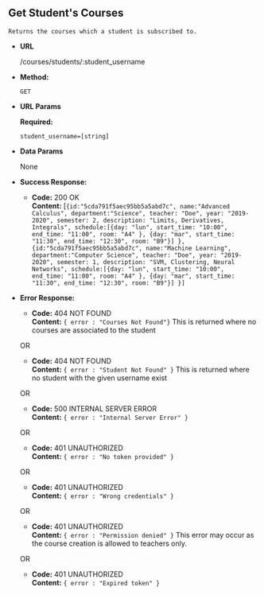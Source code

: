 **Get Student's Courses**
----
    Returns the courses which a student is subscribed to.
* **URL**

  /courses/students/:student_username
  
* **Method:**

  `GET`
  
*  **URL Params**

   **Required:**
 
   `student_username=[string]`

* **Data Params**

    None

* **Success Response:**

  * **Code:** 200 OK <br />
    **Content:** [`{id:"5cda791f5aec95bb5a5abd7c",
                   name:"Advanced Calculus", department:"Science", teacher: "Doe", year: "2019-2020", semester: 2,
	               description: "Limits, Derivatives, Integrals",
	               schedule:[{day: "lun", start_time: "10:00", end_time: "11:00", room: "A4" },
				                {day: "mar", start_time: "11:30", end_time: "12:30", room: "B9"}]
                     },
                   {id:"5cda791f5aec95bb5a5abd7c",
                   name:"Machine Learning", department:"Computer Science", teacher: "Doe", year: "2019-2020", semester: 1,
	               description: "SVM, Clustering, Neural Networks",
	               schedule:[{day: "lun", start_time: "10:00", end_time: "11:00", room: "A4" },
				                {day: "mar", start_time: "11:30", end_time: "12:30", room: "B9"}]
                     }]`
 
* **Error Response:**

  * **Code:** 404 NOT FOUND <br />
    **Content:** `{ error : "Courses Not Found"}`
    This is returned where no courses are associated to the student
  
  OR

  * **Code:** 404 NOT FOUND <br />
    **Content:** `{ error : "Student Not Found" }`
    This is returned where no student with the given username exist
    
  OR

  * **Code:** 500 INTERNAL SERVER ERROR <br />
    **Content:** `{ error : "Internal Server Error" }`
    
  OR

  * **Code:** 401 UNAUTHORIZED <br />
    **Content:** `{ error : "No token provided" }`
    
  OR

  * **Code:** 401 UNAUTHORIZED <br />
    **Content:** `{ error : "Wrong credentials" }`
    
  OR

  * **Code:** 401 UNAUTHORIZED <br />
    **Content:** `{ error : "Permission denied" }` This error may occur as the course creation is allowed to teachers only.
    
  OR

  * **Code:** 401 UNAUTHORIZED <br />
    **Content:** `{ error : "Expired token" }`
